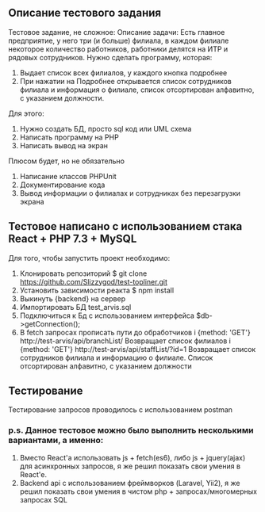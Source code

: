 ## Описание тестового задания

Тестовое задание, не сложное:
Описание задачи:
Есть главное предприятие, у него три (и больше) филиала, в каждом филиале некоторое количество работников, работники делятся на ИТР и рядовых сотрудников.
Нужно сделать программу, которая:
1. Выдает список всех филиалов, у каждого кнопка подробнее
2. При нажатии на Подробнее открывается список сотрудников филиала и информация о филиале, список отсортирован алфавитно, с указанием должности.
 
Для этого:
1. Нужно создать БД, просто sql код или UML схема
2. Написать программу на PHP
3. Написать вывод на экран
 
Плюсом будет, но не обязательно
1. Написание классов PHPUnit
2. Документирование кода
3. Вывод информации о филиалах и сотрудниках без перезагрузки экрана

## Тестовое написано с использованием стака React + PHP 7.3 + MySQL
Для того, чтобы запустить проект необходимо:
1. Клонировать репозиторий $ git clone https://github.com/Slizzygod/test-topliner.git
2. Установить зависимости реакта $ npm install
3. Выкинуть {backend} на сервер
4. Импортировать БД test_arvis.sql
5. Подключиться к Бд с использованием интерфейса $db->getConnection();
6. В fetch запросах прописать пути до обработчиков
  i {method: 'GET'} http://test-arvis/api/branchList/              Возвращает список филиалов
  i {method: 'GET'} http://test-arvis/api/staffList/?id=1          Возвращает список сотрудников филиала и информацию о филиале. Список отсортирован алфавитно, с указанием     должности
  
## Тестирование
Тестирование запросов проводилось с использованием postman

### p.s. Данное тестовое можно было выполнить несколькими вариантами, а именно:
1. Вместо React'a использовать js + fetch(es6), либо js + jquery(ajax) для асинхронных запросов, я же решил показать свои умения в React'e.
2. Backend api с использованием фреймворков (Laravel, Yii2), я же решил показать свои умения в чистом php + запросах/многомерных запросах SQL
